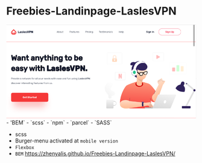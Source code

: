 # Freebies-Landinpage-LaslesVPN
<img src='preview.png'>
- 'BEM`
- `scss`
- `npm`
- `parcel`
- `SASS`

- scss
- Burger-menu activated at `mobile version`
- `Flexbox`
- `BEM`
https://zhenyalis.github.io/Freebies-Landinpage-LaslesVPN/
